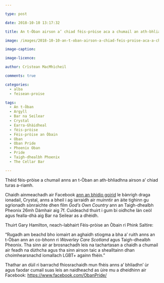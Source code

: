 ```yaml
---

type: post

date: 2018-10-10 13:17:32

title: An t-Òban airson a’ chiad fèis-pròise aca a chumail an ath-bhliadhna

image: /images/2018-10-10-an-t-oban-airson-a-chiad-feis-proise-aca-a-chumail-an-ath-bhliadhna.jpg

image-caption:

image-licence:

author: Crìstean MacMhìcheil

comments: true

categories:
  - alba
  - feisean-proise

tags:
  - An t-Òban
  - Argyll
  - Bar na Seilear
  - Crystal
  - Earra-Ghàidheal
  - fèis-pròise
  - Fèis-pròise an Òbain
  - Oban
  - Oban Pride
  - Phoenix Oban
  - Pride
  - Taigh-dhealbh Phoenix
  - The Cellar Bar

---
```


Thèid fèis-pròise a chumail anns an t-Òban an ath-bhliadhna airson a&#8217; chiad turas a-riamh.

<!--more-->

Chaidh ainmeachadh air Facebook [ann an bhidio goirid][1] le bànrigh draga ionadail, Crystal, anns a bheil i ag iarraidh air muinntir an àite tighinn gu sgrìonadh sònraichte dhen film _God&#8217;s Own Country_ ann an Taigh-dhealbh Pheonix 26mh Dàmhair aig 7f. Cuideachd thuirt i gum bi oidhche làn ceòl agus fealla-dhà aig Bar na Seilear as a dhèidh.

Thuirt Gary Hamilton, neach-labhairt Fèis-pròise an Òbain ri Phink Saltire:

&#8220;Rugadh am beachd bho iomairt an aghaidh stiogma a bha a&#8217; ruith anns an t-Òban ann an co-bhonn ri _Waverley Care Scotland_ agus Taigh-dhealbh Pheonix. Tha sinn air ar brosnachadh leis na tachartasan a chaidh a chumail air feadh na dùthcha agus tha sinn airson taic a shealltainn dhan choimhearsnachd iomallach LGBT+ againn fhèin.&#8221;

Thathar an dùil ri barrachd fhiosrachaidh mun fhèis anns a&#8217; bhliadhn&#8217; ùr agus faodar cumail suas leis an naidheachd as ùire mu a dheidhinn air Facebook: <https://www.facebook.com/ObanPride/>

 [1]: https://www.facebook.com/ObanPride/videos/309848773165788/
